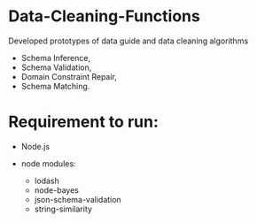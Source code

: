 # Data-Cleaning-Functions

Developed prototypes of data guide and data cleaning algorithms 
- Schema Inference, 
- Schema Validation, 
- Domain Constraint Repair, 
- Schema Matching.

# Requirement to run:
- Node.js
- node modules:

	- lodash
	- node-bayes
	- json-schema-validation
	- string-similarity
